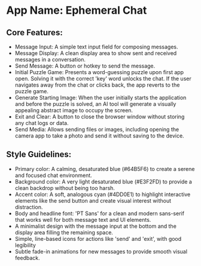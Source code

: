 # **App Name**: Ephemeral Chat

## Core Features:

- Message Input: A simple text input field for composing messages.
- Message Display: A clean display area to show sent and received messages in a conversation.
- Send Message: A button or hotkey to send the message.
- Initial Puzzle Game: Presents a word-guessing puzzle upon first app open. Solving it with the correct 'key' word unlocks the chat. If the user navigates away from the chat or clicks back, the app reverts to the puzzle game.
- Generate Starting Image: When the user initially starts the application and before the puzzle is solved, an AI tool will generate a visually appealing abstract image to occupy the screen.
- Exit and Clear: A button to close the browser window without storing any chat logs or data.
- Send Media: Allows sending files or images, including opening the camera app to take a photo and send it without saving to the device.

## Style Guidelines:

- Primary color: A calming, desaturated blue (#64B5F6) to create a serene and focused chat environment.
- Background color: A very light desaturated blue (#E3F2FD) to provide a clean backdrop without being too harsh.
- Accent color: A soft, analogous cyan (#4DD0E1) to highlight interactive elements like the send button and create visual interest without distraction.
- Body and headline font: 'PT Sans' for a clean and modern sans-serif that works well for both message text and UI elements.
- A minimalist design with the message input at the bottom and the display area filling the remaining space.
- Simple, line-based icons for actions like 'send' and 'exit', with good legibility
- Subtle fade-in animations for new messages to provide smooth visual feedback.